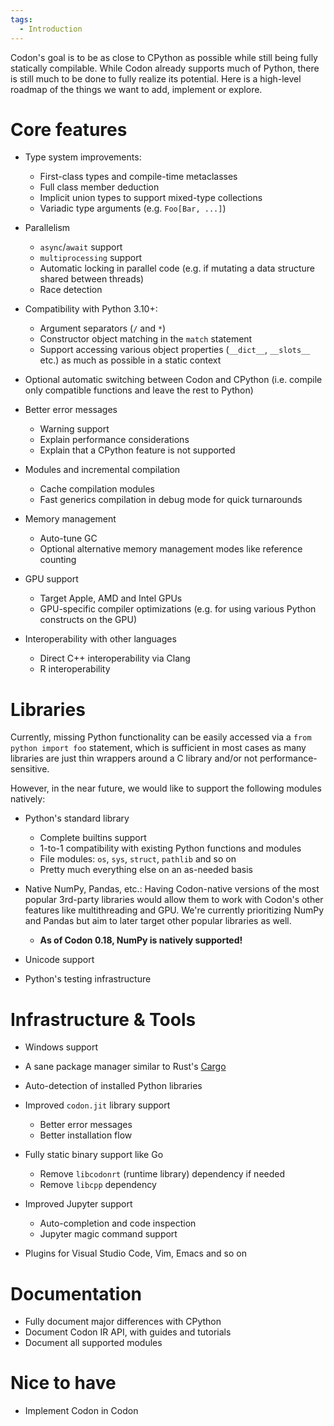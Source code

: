 ```yaml
---
tags:
  - Introduction
---
```

Codon's goal is to be as close to CPython as possible while still
being fully statically compilable. While Codon already supports
much of Python, there is still much to be done to fully realize
its potential. Here is a high-level roadmap of the things we want
to add, implement or explore.

# Core features

- Type system improvements:
  - First-class types and compile-time metaclasses
  - Full class member deduction
  - Implicit union types to support mixed-type collections
  - Variadic type arguments (e.g. `Foo[Bar, ...]`)

- Parallelism
  - `async`/`await` support
  - `multiprocessing` support
  - Automatic locking in parallel code (e.g. if mutating a
    data structure shared between threads)
  - Race detection

- Compatibility with Python 3.10+:
  - Argument separators (`/` and `*`)
  - Constructor object matching in the `match` statement
  - Support accessing various object properties (`__dict__`, `__slots__`
    etc.) as much as possible in a static context

- Optional automatic switching between Codon and CPython (i.e.
  compile only compatible functions and leave the rest to Python)

- Better error messages
  - Warning support
  - Explain performance considerations
  - Explain that a CPython feature is not supported

- Modules and incremental compilation
  - Cache compilation modules
  - Fast generics compilation in debug mode for quick turnarounds

- Memory management
  - Auto-tune GC
  - Optional alternative memory management modes like reference
    counting

- GPU support
  - Target Apple, AMD and Intel GPUs
  - GPU-specific compiler optimizations (e.g. for using various
    Python constructs on the GPU)

- Interoperability with other languages
  - Direct C++ interoperability via Clang
  - R interoperability

# Libraries

Currently, missing Python functionality can be easily accessed via a
`from python import foo` statement, which is sufficient in most cases
as many libraries are just thin wrappers around a C library and/or not
performance-sensitive.

However, in the near future, we would like to support the following
modules natively:

- Python's standard library
  - Complete builtins support
  - 1-to-1 compatibility with existing Python functions and modules
  - File modules: `os`, `sys`, `struct`, `pathlib` and so on
  - Pretty much everything else on an as-needed basis

- Native NumPy, Pandas, etc.: Having Codon-native versions of the most
  popular 3rd-party libraries would allow them to work with Codon's
  other features like multithreading and GPU. We're currently prioritizing
  NumPy and Pandas but aim to later target other popular libraries as well.
  - **As of Codon 0.18, NumPy is natively supported!**

- Unicode support

- Python's testing infrastructure

# Infrastructure & Tools

- Windows support

- A sane package manager similar to Rust's
  [Cargo](https://github.com/rust-lang/cargo)

- Auto-detection of installed Python libraries

- Improved `codon.jit` library support
  - Better error messages
  - Better installation flow

- Fully static binary support like Go
  - Remove `libcodonrt` (runtime library) dependency if needed
  - Remove `libcpp` dependency

- Improved Jupyter support
  - Auto-completion and code inspection
  - Jupyter magic command support

- Plugins for Visual Studio Code, Vim, Emacs and so on

# Documentation

- Fully document major differences with CPython
- Document Codon IR API, with guides and tutorials
- Document all supported modules

# Nice to have

- Implement Codon in Codon
